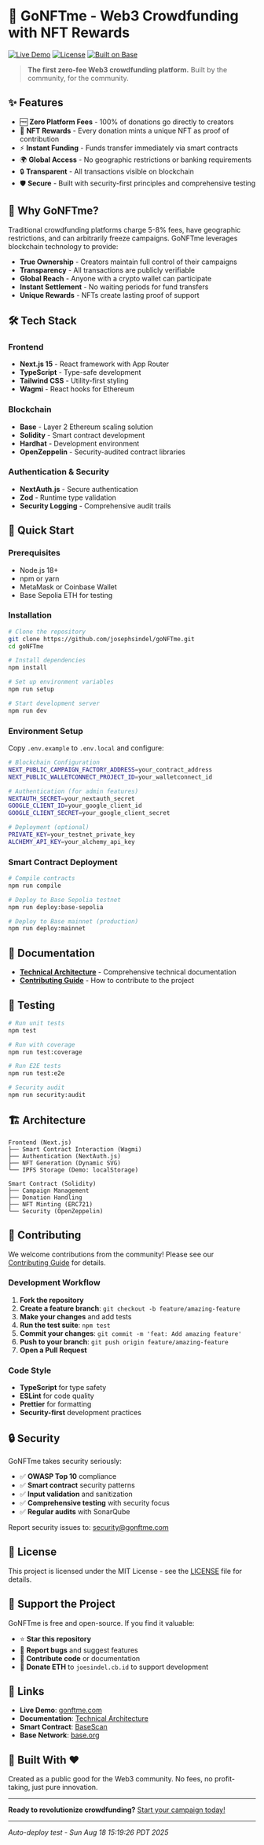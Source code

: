 # 🚀 GoNFTme - Web3 Crowdfunding with NFT Rewards

[![Live Demo](https://img.shields.io/badge/Live%20Demo-gonftme.com-blue?style=for-the-badge)](https://go-nft-me-git-main-joesindels-projects.vercel.app/)
[![License](https://img.shields.io/badge/License-MIT-green?style=for-the-badge)](LICENSE)
[![Built on Base](https://img.shields.io/badge/Built%20on-Base-0052ff?style=for-the-badge)](https://base.org)

> **The first zero-fee Web3 crowdfunding platform.** Built by the community, for the community.

## ✨ Features

- 🆓 **Zero Platform Fees** - 100% of donations go directly to creators
- 🎨 **NFT Rewards** - Every donation mints a unique NFT as proof of contribution
- ⚡ **Instant Funding** - Funds transfer immediately via smart contracts
- 🌍 **Global Access** - No geographic restrictions or banking requirements
- 🔒 **Transparent** - All transactions visible on blockchain
- 🛡️ **Secure** - Built with security-first principles and comprehensive testing

## 🎯 Why GoNFTme?

Traditional crowdfunding platforms charge 5-8% fees, have geographic restrictions, and can arbitrarily freeze campaigns. GoNFTme leverages blockchain technology to provide:

- **True Ownership** - Creators maintain full control of their campaigns
- **Transparency** - All transactions are publicly verifiable
- **Global Reach** - Anyone with a crypto wallet can participate
- **Instant Settlement** - No waiting periods for fund transfers
- **Unique Rewards** - NFTs create lasting proof of support

## 🛠️ Tech Stack

### Frontend
- **Next.js 15** - React framework with App Router
- **TypeScript** - Type-safe development
- **Tailwind CSS** - Utility-first styling
- **Wagmi** - React hooks for Ethereum

### Blockchain
- **Base** - Layer 2 Ethereum scaling solution
- **Solidity** - Smart contract development
- **Hardhat** - Development environment
- **OpenZeppelin** - Security-audited contract libraries

### Authentication & Security
- **NextAuth.js** - Secure authentication
- **Zod** - Runtime type validation
- **Security Logging** - Comprehensive audit trails

## 🚀 Quick Start

### Prerequisites
- Node.js 18+ 
- npm or yarn
- MetaMask or Coinbase Wallet
- Base Sepolia ETH for testing

### Installation

```bash
# Clone the repository
git clone https://github.com/josephsindel/goNFTme.git
cd goNFTme

# Install dependencies
npm install

# Set up environment variables
npm run setup

# Start development server
npm run dev
```

### Environment Setup

Copy `.env.example` to `.env.local` and configure:

```bash
# Blockchain Configuration
NEXT_PUBLIC_CAMPAIGN_FACTORY_ADDRESS=your_contract_address
NEXT_PUBLIC_WALLETCONNECT_PROJECT_ID=your_walletconnect_id

# Authentication (for admin features)
NEXTAUTH_SECRET=your_nextauth_secret
GOOGLE_CLIENT_ID=your_google_client_id
GOOGLE_CLIENT_SECRET=your_google_client_secret

# Deployment (optional)
PRIVATE_KEY=your_testnet_private_key
ALCHEMY_API_KEY=your_alchemy_api_key
```

### Smart Contract Deployment

```bash
# Compile contracts
npm run compile

# Deploy to Base Sepolia testnet
npm run deploy:base-sepolia

# Deploy to Base mainnet (production)
npm run deploy:mainnet
```

## 📖 Documentation

- **[Technical Architecture](docs/ARCHITECTURE.md)** - Comprehensive technical documentation
- **[Contributing Guide](CONTRIBUTING.md)** - How to contribute to the project

## 🧪 Testing

```bash
# Run unit tests
npm test

# Run with coverage
npm run test:coverage

# Run E2E tests
npm run test:e2e

# Security audit
npm run security:audit
```

## 🏗️ Architecture

```
Frontend (Next.js)
├── Smart Contract Interaction (Wagmi)
├── Authentication (NextAuth.js)
├── NFT Generation (Dynamic SVG)
└── IPFS Storage (Demo: localStorage)

Smart Contract (Solidity)
├── Campaign Management
├── Donation Handling
├── NFT Minting (ERC721)
└── Security (OpenZeppelin)
```

## 🤝 Contributing

We welcome contributions from the community! Please see our [Contributing Guide](CONTRIBUTING.md) for details.

### Development Workflow

1. **Fork the repository**
2. **Create a feature branch**: `git checkout -b feature/amazing-feature`
3. **Make your changes** and add tests
4. **Run the test suite**: `npm test`
5. **Commit your changes**: `git commit -m 'feat: Add amazing feature'`
6. **Push to your branch**: `git push origin feature/amazing-feature`
7. **Open a Pull Request**

### Code Style

- **TypeScript** for type safety
- **ESLint** for code quality
- **Prettier** for formatting
- **Security-first** development practices

## 🔒 Security

GoNFTme takes security seriously:

- ✅ **OWASP Top 10** compliance
- ✅ **Smart contract** security patterns
- ✅ **Input validation** and sanitization
- ✅ **Comprehensive testing** with security focus
- ✅ **Regular audits** with SonarQube

Report security issues to: security@gonftme.com

## 📄 License

This project is licensed under the MIT License - see the [LICENSE](LICENSE) file for details.

## 🌟 Support the Project

GoNFTme is free and open-source. If you find it valuable:

- ⭐ **Star this repository**
- 🐛 **Report bugs** and suggest features
- 🤝 **Contribute code** or documentation
- 💝 **Donate ETH** to `joesindel.cb.id` to support development

## 🔗 Links

- **Live Demo**: [gonftme.com](https://gonftme.com)
- **Documentation**: [Technical Architecture](docs/ARCHITECTURE.md)
- **Smart Contract**: [BaseScan](https://sepolia.basescan.org/address/0x38d0c38EBED03B12f01D94a5117e039129fC2076)
- **Base Network**: [base.org](https://base.org)

## 🎉 Built With ❤️

Created as a public good for the Web3 community. No fees, no profit-taking, just pure innovation.

---

**Ready to revolutionize crowdfunding?** [Start your campaign today!](https://go-nft-me-git-main-joesindels-projects.vercel.app/create)

---

*Auto-deploy test - Sun Aug 18 15:19:26 PDT 2025*